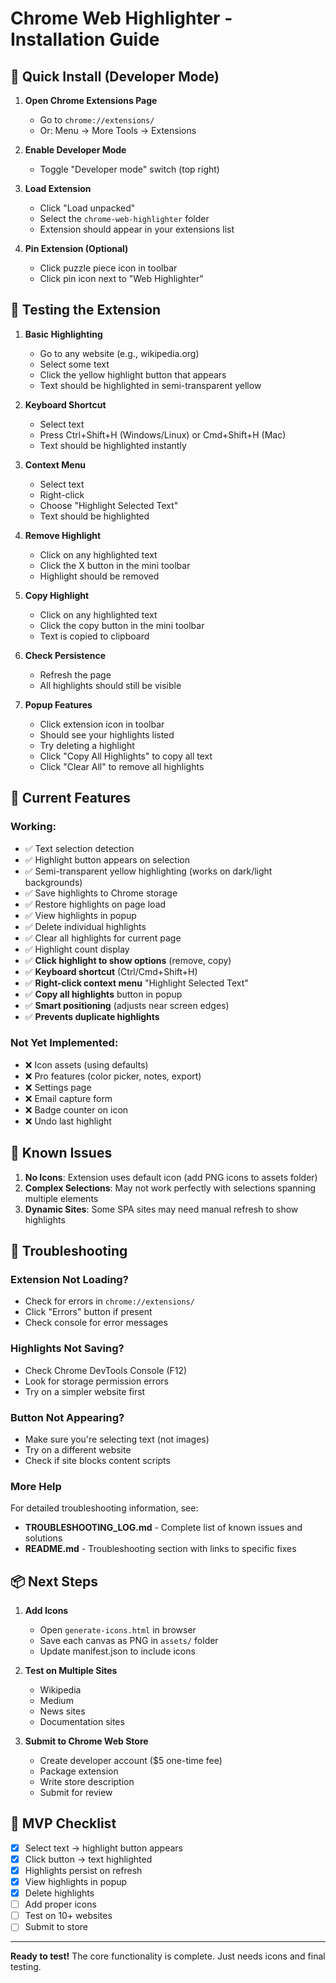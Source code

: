 # Chrome Web Highlighter - Installation Guide

## 🚀 Quick Install (Developer Mode)

1. **Open Chrome Extensions Page**
   - Go to `chrome://extensions/`
   - Or: Menu → More Tools → Extensions

2. **Enable Developer Mode**
   - Toggle "Developer mode" switch (top right)

3. **Load Extension**
   - Click "Load unpacked"
   - Select the `chrome-web-highlighter` folder
   - Extension should appear in your extensions list

4. **Pin Extension (Optional)**
   - Click puzzle piece icon in toolbar
   - Click pin icon next to "Web Highlighter"

## 🧪 Testing the Extension

1. **Basic Highlighting**
   - Go to any website (e.g., wikipedia.org)
   - Select some text
   - Click the yellow highlight button that appears
   - Text should be highlighted in semi-transparent yellow

2. **Keyboard Shortcut**
   - Select text
   - Press Ctrl+Shift+H (Windows/Linux) or Cmd+Shift+H (Mac)
   - Text should be highlighted instantly

3. **Context Menu**
   - Select text
   - Right-click
   - Choose "Highlight Selected Text"
   - Text should be highlighted

4. **Remove Highlight**
   - Click on any highlighted text
   - Click the X button in the mini toolbar
   - Highlight should be removed

5. **Copy Highlight**
   - Click on any highlighted text
   - Click the copy button in the mini toolbar
   - Text is copied to clipboard

6. **Check Persistence**
   - Refresh the page
   - All highlights should still be visible

7. **Popup Features**
   - Click extension icon in toolbar
   - Should see your highlights listed
   - Try deleting a highlight
   - Click "Copy All Highlights" to copy all text
   - Click "Clear All" to remove all highlights

## 📝 Current Features

### Working:
- ✅ Text selection detection
- ✅ Highlight button appears on selection
- ✅ Semi-transparent yellow highlighting (works on dark/light backgrounds)
- ✅ Save highlights to Chrome storage
- ✅ Restore highlights on page load
- ✅ View highlights in popup
- ✅ Delete individual highlights
- ✅ Clear all highlights for current page
- ✅ Highlight count display
- ✅ **Click highlight to show options** (remove, copy)
- ✅ **Keyboard shortcut** (Ctrl/Cmd+Shift+H)
- ✅ **Right-click context menu** "Highlight Selected Text"
- ✅ **Copy all highlights** button in popup
- ✅ **Smart positioning** (adjusts near screen edges)
- ✅ **Prevents duplicate highlights**

### Not Yet Implemented:
- ❌ Icon assets (using defaults)
- ❌ Pro features (color picker, notes, export)
- ❌ Settings page
- ❌ Email capture form
- ❌ Badge counter on icon
- ❌ Undo last highlight

## 🐛 Known Issues

1. **No Icons**: Extension uses default icon (add PNG icons to assets folder)
2. **Complex Selections**: May not work perfectly with selections spanning multiple elements
3. **Dynamic Sites**: Some SPA sites may need manual refresh to show highlights

## 🔧 Troubleshooting

### Extension Not Loading?
- Check for errors in `chrome://extensions/`
- Click "Errors" button if present
- Check console for error messages

### Highlights Not Saving?
- Check Chrome DevTools Console (F12)
- Look for storage permission errors
- Try on a simpler website first

### Button Not Appearing?
- Make sure you're selecting text (not images)
- Try on a different website
- Check if site blocks content scripts

### More Help
For detailed troubleshooting information, see:
- **TROUBLESHOOTING_LOG.md** - Complete list of known issues and solutions
- **README.md** - Troubleshooting section with links to specific fixes

## 📦 Next Steps

1. **Add Icons**
   - Open `generate-icons.html` in browser
   - Save each canvas as PNG in `assets/` folder
   - Update manifest.json to include icons

2. **Test on Multiple Sites**
   - Wikipedia
   - Medium
   - News sites
   - Documentation sites

3. **Submit to Chrome Web Store**
   - Create developer account ($5 one-time fee)
   - Package extension
   - Write store description
   - Submit for review

## 🎯 MVP Checklist

- [x] Select text → highlight button appears
- [x] Click button → text highlighted
- [x] Highlights persist on refresh
- [x] View highlights in popup
- [x] Delete highlights
- [ ] Add proper icons
- [ ] Test on 10+ websites
- [ ] Submit to store

---

**Ready to test!** The core functionality is complete. Just needs icons and final testing.